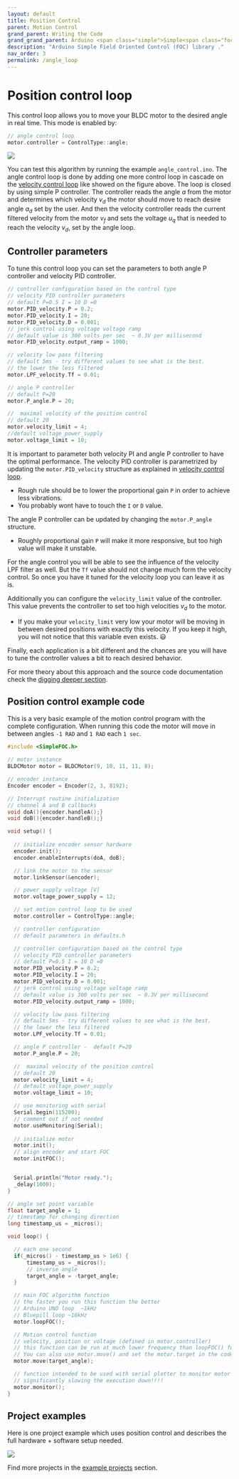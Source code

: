 ```yaml
---
layout: default
title: Position Control 
parent: Motion Control
grand_parent: Writing the Code
grand_grand_parent: Arduino <span class="simple">Simple<span class="foc">FOC</span>library</span>
description: "Arduino Simple Field Oriented Control (FOC) library ."
nav_order: 3
permalink: /angle_loop
---
```


# Position control loop
This control loop allows you to move your BLDC motor to the desired angle in real time.   This mode is enabled by:
```cpp
// angle control loop
motor.controller = ControlType::angle;
```

<img src="extras/Images/angle_loop.png">

You can test this algorithm by running the example `angle_control.ino`.
The angle control loop is done by adding one more control loop in cascade on the [velocity control loop](velocity_loop) like showed on the figure above. The loop is closed by using simple P controller. The controller reads the angle <i>a</i> from the motor and determines which velocity <i>v<sub>d</sub></i> the motor should move to reach desire angle <i>a<sub>d</sub></i> set by the user. And then the velocity controller reads the current filtered velocity from the motor <i>v<sub>f</sub></i> and sets the voltage <i>u<sub>q</sub></i> that is needed to reach the velocity <i>v<sub>d</sub></i>, set by the angle loop. 

## Controller parameters
To tune this control loop you can set the parameters to both angle P controller and velocity PID controller. 
``` cpp
// controller configuration based on the control type 
// velocity PID controller parameters
// default P=0.5 I = 10 D =0
motor.PID_velocity.P = 0.2;
motor.PID_velocity.I = 20;
motor.PID_velocity.D = 0.001;
// jerk control using voltage voltage ramp
// default value is 300 volts per sec  ~ 0.3V per millisecond
motor.PID_velocity.output_ramp = 1000;

// velocity low pass filtering
// default 5ms - try different values to see what is the best. 
// the lower the less filtered
motor.LPF_velocity.Tf = 0.01;

// angle P controller 
// default P=20
motor.P_angle.P = 20;

//  maximal velocity of the position control
// default 20
motor.velocity_limit = 4;
//default voltage_power_supply
motor.voltage_limit = 10;
```
It is important to parameter both velocity PI and angle P controller to have the optimal performance.
The velocity PID controller is parametrized by updating the `motor.PID_velocity` structure as explained in [velocity control loop](velocity_loop). 
- Rough rule should be to lower the proportional gain `P` in order to achieve less vibrations.
- You probably wont have to touch the `I` or `D` value.
  
The angle P controller can be updated by changing the `motor.P_angle` structure. 
- Roughly proportional gain `P` will make it more responsive, but too high value will make it unstable.
  
For the angle control you will be able to see the influence of the velocity LPF filter as well. But the `Tf` value should not change much form the velocity control. So once you have it tuned for the velocity loop you can leave it as is.

Additionally you can configure the `velocity_limit` value of the controller. This value prevents the controller to set too high velocities <i>v<sub>d</sub></i> to the motor. 
- If you make your `velocity_limit` very low your motor will be moving in between desired positions with exactly this velocity. If you keep it high, you will not notice that this variable even exists. 😃 

Finally, each application is a bit different and the chances are you will have to tune the controller values a bit to reach desired behavior.

For more theory about this approach and the source code documentation check the [digging deeper section](digging_deeper).

## Position control example code

This is a very basic example of the motion control program with the complete configuration. When running this code the motor will move in between  angles `-1 RAD` and `1 RAD` each `1 sec`. 

```cpp
#include <SimpleFOC.h>

// motor instance
BLDCMotor motor = BLDCMotor(9, 10, 11, 11, 8);

// encoder instance
Encoder encoder = Encoder(2, 3, 8192);

// Interrupt routine initialization
// channel A and B callbacks
void doA(){encoder.handleA();}
void doB(){encoder.handleB();}

void setup() {
  
  // initialize encoder sensor hardware
  encoder.init();
  encoder.enableInterrupts(doA, doB); 

  // link the motor to the sensor
  motor.linkSensor(&encoder);

  // power supply voltage [V]
  motor.voltage_power_supply = 12;

  // set motion control loop to be used
  motor.controller = ControlType::angle;

  // controller configuration 
  // default parameters in defaults.h

  // controller configuration based on the control type 
  // velocity PID controller parameters
  // default P=0.5 I = 10 D =0
  motor.PID_velocity.P = 0.2;
  motor.PID_velocity.I = 20;
  motor.PID_velocity.D = 0.001;
  // jerk control using voltage voltage ramp
  // default value is 300 volts per sec  ~ 0.3V per millisecond
  motor.PID_velocity.output_ramp = 1000;

  // velocity low pass filtering
  // default 5ms - try different values to see what is the best. 
  // the lower the less filtered
  motor.LPF_velocity.Tf = 0.01;

  // angle P controller -  default P=20
  motor.P_angle.P = 20;

  //  maximal velocity of the position control
  // default 20
  motor.velocity_limit = 4;
  // default voltage_power_supply
  motor.voltage_limit = 10;

  // use monitoring with serial 
  Serial.begin(115200);
  // comment out if not needed
  motor.useMonitoring(Serial);
  
  // initialize motor
  motor.init();
  // align encoder and start FOC
  motor.initFOC();


  Serial.println("Motor ready.");
  _delay(1000);
}

// angle set point variable
float target_angle = 1;
// timestamp for changing direction
long timestamp_us = _micros();

void loop() {

  // each one second
  if(_micros() - timestamp_us > 1e6) {
      timestamp_us = _micros();
      // inverse angle
      target_angle = -target_angle;   
  }

  // main FOC algorithm function
  // the faster you run this function the better
  // Arduino UNO loop  ~1kHz
  // Bluepill loop ~10kHz 
  motor.loopFOC();

  // Motion control function
  // velocity, position or voltage (defined in motor.controller)
  // this function can be run at much lower frequency than loopFOC() function
  // You can also use motor.move() and set the motor.target in the code
  motor.move(target_angle);

  // function intended to be used with serial plotter to monitor motor variables
  // significantly slowing the execution down!!!!
  motor.monitor();
}
```


## Project examples
Here is one project example which uses position control and describes the full hardware + software setup needed.

<div class="image_icon width30">
    <a href="position_control_example">
        <img src="extras/Images/position_control_example.jpg">
        <i class="fa fa-external-link-square fa-2x"></i>
    </a>
</div>

Find more projects in the [example projects](example_projects) section.